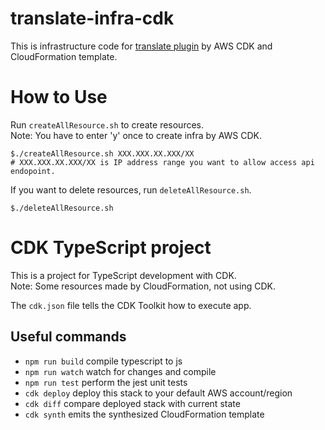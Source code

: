 # translate-infra-cdk
This is infrastructure code for [translate plugin](https://github.com/reosora/simple-a-translate) by AWS CDK and CloudFormation template.

# How to Use
Run `createAllResource.sh` to create resources. \
Note: You have to enter 'y' once to create infra by AWS CDK.

```
$./createAllResource.sh XXX.XXX.XX.XXX/XX
# XXX.XXX.XX.XXX/XX is IP address range you want to allow access api endopoint.
```

If you want to delete resources, run `deleteAllResource.sh`.

```
$./deleteAllResource.sh
```

# CDK TypeScript project

This is a project for TypeScript development with CDK. \
Note: Some resources made by CloudFormation, not using CDK.

The `cdk.json` file tells the CDK Toolkit how to execute app.

## Useful commands

 * `npm run build`   compile typescript to js
 * `npm run watch`   watch for changes and compile
 * `npm run test`    perform the jest unit tests
 * `cdk deploy`      deploy this stack to your default AWS account/region
 * `cdk diff`        compare deployed stack with current state
 * `cdk synth`       emits the synthesized CloudFormation template
